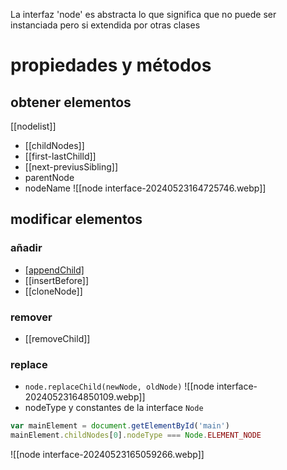 La interfaz 'node' es abstracta lo que significa que no puede ser instanciada pero si extendida por otras clases
# propiedades y métodos
## obtener elementos
[[nodelist]]
- [[childNodes]] 
- [[first-lastChilld]]
- [[next-previusSibling]]
- parentNode
- nodeName
![[node interface-20240523164725746.webp]]
## modificar elementos
### añadir
- [[appendChild]]()
- [[insertBefore]]
- [[cloneNode]]
### remover
- [[removeChild]]
### replace 
- `node.replaceChild(newNode, oldNode)`
![[node interface-20240523164850109.webp]]
- nodeType y constantes de la interface `Node`
```js
var mainElement = document.getElementById('main')
mainElement.childNodes[0].nodeType === Node.ELEMENT_NODE
```
![[node interface-20240523165059266.webp]]